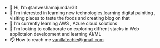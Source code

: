 - 👋 Hi, I’m @anweshamajumdarGit
- 👀 I’m interested in learning new technologies,learning digital painiting , visiting places to taste the foods and creating blog on that
- 🌱 I’m currently learning AWS , Azure cloud solutions 
- 💞️ I’m looking to collaborate on exploring diffrent stacks in Web applictaion development and learning AI/ML
- 📫 How to reach me vanillatechie@gmail.com
